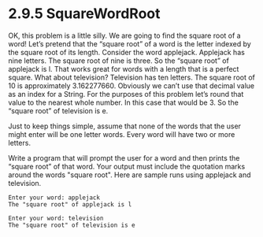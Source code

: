 # 2.9.5 SquareWordRoot
OK, this problem is a little silly. We are going to find the square root of a word! Let’s pretend that the “square root” of a word is the letter indexed by the square root of its length. Consider the word applejack. Applejack has nine letters. The square root of nine is three. So the “square root” of applejack is l. That works great for words with a length that is a perfect square. What about television? Television has ten letters. The square root of 10 is approximately 3.162277660. Obviously we can’t use that decimal value as an index for a String. For the purposes of this problem let’s round that value to the nearest whole number. In this case that would be 3. So the “square root” of television is e.

Just to keep things simple, assume that none of the words that the user might enter will be one letter words. Every word will have two or more letters.

Write a program that will prompt the user for a word and then prints the “square root” of that word. Your output must include the quotation marks around the words "square root". Here are sample runs using applejack and television.
```
Enter your word: applejack
The "square root" of applejack is l

Enter your word: television
The "square root" of television is e
```